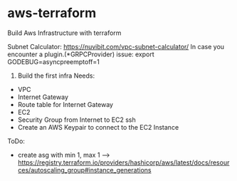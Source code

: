 # aws-terraform
Build Aws Infrastructure with terraform

Subnet Calculator: https://nuvibit.com/vpc-subnet-calculator/
In case you encounter a plugin.(*GRPCProvider) issue: export GODEBUG=asyncpreemptoff=1

1. Build the first infra
Needs:
- VPC
- Internet Gateway
- Route table for Internet Gateway
- EC2
- Security Group from Internet to EC2 ssh
- Create an AWS Keypair to connect to the EC2 Instance

ToDo:
- create asg with min 1, max 1 --> https://registry.terraform.io/providers/hashicorp/aws/latest/docs/resources/autoscaling_group#instance_generations